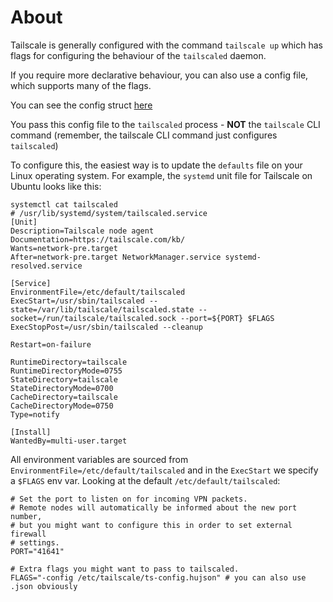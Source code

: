 # About

Tailscale is generally configured with the command `tailscale up` which has flags for configuring the behaviour of the `tailscaled` daemon.

If you require more declarative behaviour, you can also use a config file, which supports many of the flags.

You can see the config struct [here](https://github.com/tailscale/tailscale/blob/179745b83ed6d687bdc9d501ccdbfdec1cb3f9d7/ipn/conf.go#L15-L55)

You pass this config file to the `tailscaled` process - **NOT** the `tailscale` CLI command (remember, the tailscale CLI command just configures `tailscaled`)

To configure this, the easiest way is to update the `defaults` file on your Linux operating system. For example, the `systemd` unit file for Tailscale on Ubuntu looks like this:

```
systemctl cat tailscaled
# /usr/lib/systemd/system/tailscaled.service
[Unit]
Description=Tailscale node agent
Documentation=https://tailscale.com/kb/
Wants=network-pre.target
After=network-pre.target NetworkManager.service systemd-resolved.service

[Service]
EnvironmentFile=/etc/default/tailscaled
ExecStart=/usr/sbin/tailscaled --state=/var/lib/tailscale/tailscaled.state --socket=/run/tailscale/tailscaled.sock --port=${PORT} $FLAGS
ExecStopPost=/usr/sbin/tailscaled --cleanup

Restart=on-failure

RuntimeDirectory=tailscale
RuntimeDirectoryMode=0755
StateDirectory=tailscale
StateDirectoryMode=0700
CacheDirectory=tailscale
CacheDirectoryMode=0750
Type=notify

[Install]
WantedBy=multi-user.target
```

All environment variables are sourced from `EnvironmentFile=/etc/default/tailscaled` and in the `ExecStart` we specify a `$FLAGS` env var. Looking at the default `/etc/default/tailscaled`:

```
# Set the port to listen on for incoming VPN packets.
# Remote nodes will automatically be informed about the new port number,
# but you might want to configure this in order to set external firewall
# settings.
PORT="41641"

# Extra flags you might want to pass to tailscaled.
FLAGS="-config /etc/tailscale/ts-config.hujson" # you can also use .json obviously
```


